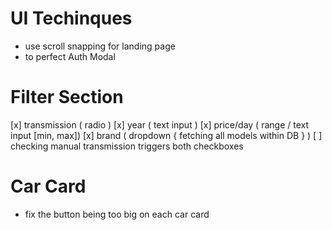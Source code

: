 # UI Techinques

- use scroll snapping for landing page
- to perfect Auth Modal

# Filter Section

[x] transmission ( radio )
[x] year ( text input )
[x] price/day ( range / text input [min, max])
[x] brand ( dropdown { fetching all models within DB } )
[ ] checking manual transmission triggers both checkboxes

# Car Card

- fix the button being too big on each car card
